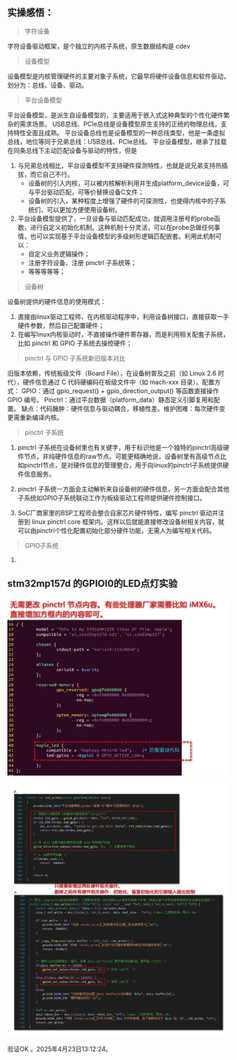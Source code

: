 ## 实操感悟：

> 字符设备

字符设备驱动框架，是个独立的内核子系统，原生数据结构是 cdev

> 设备模型

设备模型是内核管理硬件的主要对象子系统，它最早将硬件设备信息和软件驱动，划分为：总线、设备、驱动。

> 平台设备模型

平台设备模型，是派生自设备模型的，主要适用于嵌入式这种典型的个性化硬件繁杂的需求场景。
USB总线、PCIe总线是设备模型原生支持的正统的物理总线，支持特性全面且成熟。
平台设备总线也是设备模型的一种总线类型，他是一条虚拟总线，地位等同于兄弟总线：USB总线、PCIe总线。
平台设备模型，继承了挂载在同条总线下主动匹配设备与驱动的特性，但是

1. 与兄弟总线相比，平台设备模型不支持硬件探测特性，也就是说兄弟支持热插拔，而它自己不行。
   - 设备树的引入内核，可以被内核解析利用并生成platform_device设备，可与平台驱动匹配，可等价替换设备C文件；
   - 设备树的引入，某种程度上增强了硬件的可探测性，也使得内核中的子系统们，可以更加方便使用设备树。
2. 平台设备模型提供了，一旦设备与驱动匹配成功，就调用注册号的probe函数，进行自定义初始化机制。这种机制十分灵活，可以在probe总做任何事情，也可以实现基于平台设备模型的多级树形逻辑匹配嵌套。利用此机制可以：
   - 自定义业务逻辑操作；
   - 注册字符设备、注册 pinctrl 子系统等；
   - 等等等等等；

> 设备树

设备树提供的硬件信息的使用模式：

1. 直接由linux驱动工程师，在内核驱动程序中，利用设备树接口，直接获取一手硬件参数，然后自己配置硬件；
2. 在编写linux内核驱动时，不直接操作硬件寄存器，而是利用相关配套子系统，比如 pinctrl 和 GPIO 子系统去操控硬件；



> pinctrl 与 GPIO 子系统新旧版本对比

旧版本依赖，传统板级文件（Board File），在设备树普及之前（如 Linux 2.6 时代），硬件信息通过 C 代码硬编码在板级文件中（如 mach-xxx 目录）。配置方式：
	GPIO：通过 gpio_request() + gpio_direction_output() 等函数直接操作 GPIO 编号。
	Pinctrl：通过平台数据（platform_data）静态定义引脚复用和配置。
缺点：代码臃肿：硬件信息与驱动耦合，移植性差。维护困难：每次硬件变更需重新编译内核。



> pinctrl 子系统

1. pinctrl 子系统在设备树里也有关键字，用于标识他是一个独特的pinctrl高级硬件节点，非纯硬件信息的raw节点。可能更精确地说，设备树里有高级节点比如pinctrl节点，是对硬件信息的管理整合，用于向linux的pinctrl子系统提供硬件信息服务。

2. pinctrl 子系统一方面会主动解析来自设备树的硬件信息，另一方面会配合其他子系统如GPIO子系统联动工作为板级驱动工程师提供硬件控制接口。
3. SoC厂商家里的BSP工程师会整合自家芯片硬件特性，编写 pinctrl 驱动并注册到 linux pinctrl core 框架内。这样以后就能直接修改设备树相关内容，就可以由pinctrl个性化配置初始化部分硬件功能，无需人为编写相关代码。

> GPIO子系统

1. 





## stm32mp157d 的GPIOI0的LED点灯实验

![image-20250423130753054](./assets/image-20250423130753054.png)

![image-20250423131212981](./assets/image-20250423131212981.png)

验证OK 。2025年4月23日13:12:24。